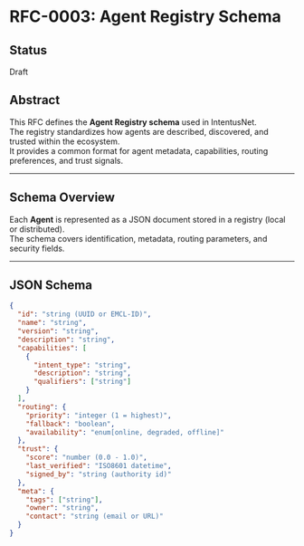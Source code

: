 # RFC-0003: Agent Registry Schema

## Status
Draft

## Abstract
This RFC defines the **Agent Registry schema** used in IntentusNet.  
The registry standardizes how agents are described, discovered, and trusted within the ecosystem.  
It provides a common format for agent metadata, capabilities, routing preferences, and trust signals.

---

## Schema Overview

Each **Agent** is represented as a JSON document stored in a registry (local or distributed).  
The schema covers identification, metadata, routing parameters, and security fields.

---

## JSON Schema

```json
{
  "id": "string (UUID or EMCL-ID)",
  "name": "string",
  "version": "string",
  "description": "string",
  "capabilities": [
    {
      "intent_type": "string",
      "description": "string",
      "qualifiers": ["string"]
    }
  ],
  "routing": {
    "priority": "integer (1 = highest)",
    "fallback": "boolean",
    "availability": "enum[online, degraded, offline]"
  },
  "trust": {
    "score": "number (0.0 - 1.0)",
    "last_verified": "ISO8601 datetime",
    "signed_by": "string (authority id)"
  },
  "meta": {
    "tags": ["string"],
    "owner": "string",
    "contact": "string (email or URL)"
  }
}
